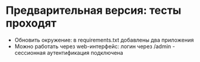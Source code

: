 # Предварительная версия: тесты проходят

- Обновить окружение:  в requirements.txt добавлены два приложения
- Можно работать через web-интерфейс: логин через /admin  - сессионная аутентификация подключена
